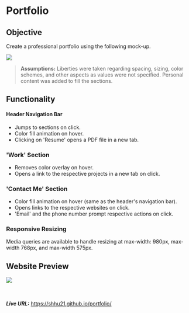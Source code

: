 # Portfolio

## Objective
Create a professional portfolio using the following mock-up.

![](./assets/images/mock-up.gif)

> __Assumptions:__ Liberties were taken regarding spacing, sizing, color schemes, and other aspects as values were not specified.  Personal content was added to fill the sections.

## Functionality

#### Header Navigation Bar
* Jumps to sections on click.
* Color fill animation on hover.
* Clicking on 'Resume' opens a PDF file in a new tab.

### 'Work' Section
* Removes color overlay on hover.
* Opens a link to the respective projects in a new tab on click.

### 'Contact Me' Section
* Color fill animation on hover (same as the header's navigation bar).
* Opens links to the respective websites on click.
* 'Email' and the phone number prompt respective actions on click.

### Responsive Resizing
Media queries are available to handle resizing at max-width: 980px, max-width 768px, and max-width 575px.

## Website Preview
![](./assets/images/screenshot.png)

<br><br>
__*Live URL:*__ https://shhu21.github.io/portfolio/
